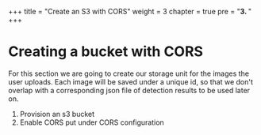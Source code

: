 
+++
title = "Create an S3 with CORS"
weight = 3
chapter = true
pre = "<b>3. </b>"
+++

# Creating a bucket with CORS

For this section we are going to create our storage unit for the images the user uploads. Each image will be saved under a unique id, so that we don't overlap with a corresponding json file of detection results to be used later on.

1. Provision an s3 bucket
2. Enable CORS put under CORS configuration